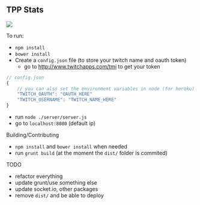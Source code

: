 TPP Stats
--------------

![](https://i.imgur.com/8AiwsdT.png)

To run:
- `npm install`
- `bower install`
- Create a `config.json` file (to store your twitch name and oauth token)
    + go to http://www.twitchapps.com/tmi to get your token
```js
// config.json
{
    // you can also set the environment variables in node (for heroku)
    "TWITCH_OAUTH": "OAUTH_HERE"
    "TWITCH_USERNAME": "TWITCH_NAME_HERE"
}
```
- run `node ./server/server.js`
- go to `localhost:8080` (default ip)

Building/Contributing
- `npm install` and `bower install` when needed
- run `grunt build` (at the moment the `dist/` folder is commited)

TODO
- refactor everything
- update grunt/use something else
- update socket.io, other packages
- remove `dist/` and be able to deploy
